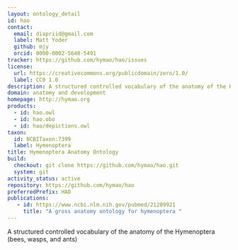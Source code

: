 ```yaml
---
layout: ontology_detail
id: hao
contact:
  email: diapriid@gmail.com
  label: Matt Yoder
  github: mjy
  orcid: 0000-0002-5640-5491
tracker: https://github.com/hymao/hao/issues
license:
  url: https://creativecommons.org/publicdomain/zero/1.0/
  label: CC0 1.0
description: A structured controlled vocabulary of the anatomy of the Hymenoptera (bees, wasps, and ants)
domain: anatomy and development
homepage: http://hymao.org
products:
  - id: hao.owl
  - id: hao.obo
  - id: hao/depictions.owl
taxon:
  id: NCBITaxon:7399
  label: Hymenoptera
title: Hymenoptera Anatomy Ontology
build:
  checkout: git clone https://github.com/hymao/hao.git
  system: git
activity_status: active
repository: https://github.com/hymao/hao
preferredPrefix: HAO
publications: 
   - id: https://www.ncbi.nlm.nih.gov/pubmed/21209921
     title: "A gross anatomy ontology for hymenoptera " 
---
```


A structured controlled vocabulary of the anatomy of the Hymenoptera (bees, wasps, and ants)
